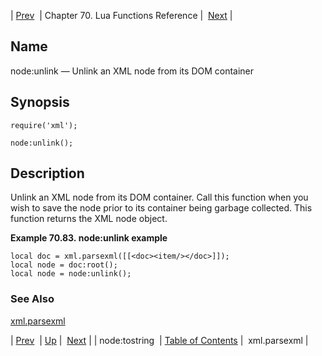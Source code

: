 | [Prev](lua.ref.xml.node_tostring)  | Chapter 70. Lua Functions Reference |  [Next](lua.ref.xml.parsexml) |

<a name="lua.ref.xml.node_unlink"></a>
## Name

node:unlink — Unlink an XML node from its DOM container

<a name="idp19499696"></a>
## Synopsis

`require('xml');`

`node:unlink();`

<a name="idp19502656"></a>
## Description

Unlink an XML node from its DOM container. Call this function when you wish to save the node prior to its container being garbage collected. This function returns the XML node object.

<a name="idp19504480"></a>

**Example 70.83. node:unlink example**

```
local doc = xml.parsexml([[<doc><item/></doc>]]);
local node = doc:root();
local node = node:unlink();
```

<a name="idp19506176"></a>
### See Also

[xml.parsexml](lua.ref.xml.parsexml "xml.parsexml")

| [Prev](lua.ref.xml.node_tostring)  | [Up](lua.function.details) |  [Next](lua.ref.xml.parsexml) |
| node:tostring  | [Table of Contents](index) |  xml.parsexml |

